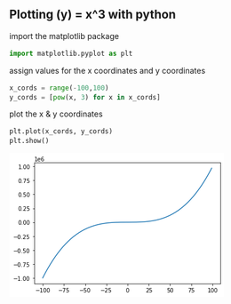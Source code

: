 ## Plotting (y) = x^3 with python

import the matplotlib package


```python
import matplotlib.pyplot as plt
```

assign values for the x coordinates and y coordinates


```python
x_cords = range(-100,100)
y_cords = [pow(x, 3) for x in x_cords]
```

plot the x & y coordinates


```python
plt.plot(x_cords, y_cords)
plt.show()
```


    
![png](output_6_0.png)
    

